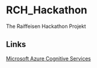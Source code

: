 # RCH_Hackathon
The Raiffeisen Hackathon Projekt

## Links
[Microsoft Azure Cognitive Services](https://azure.microsoft.com/en-us/services/cognitive-services/)
